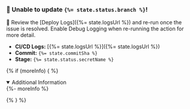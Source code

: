### 🚨 Unable to update `{%= state.status.branch %}`!

🤔 Review the [Deploy Logs]({%= state.logsUrl %}) and re-run once the issue is resolved. Enable Debug Logging when re-running the action for more detail.

- **CI/CD Logs:** [{%= state.logsUrl %}]({%= state.logsUrl %})
- **Commit:** `{%= state.commitSha %}`
- **Stage:** `{%= state.status.secretName %}`

{% if (moreInfo) { %}

<details open>
<summary>Additional Information</summary>
{%- moreInfo %}
</details>

{% } %}
